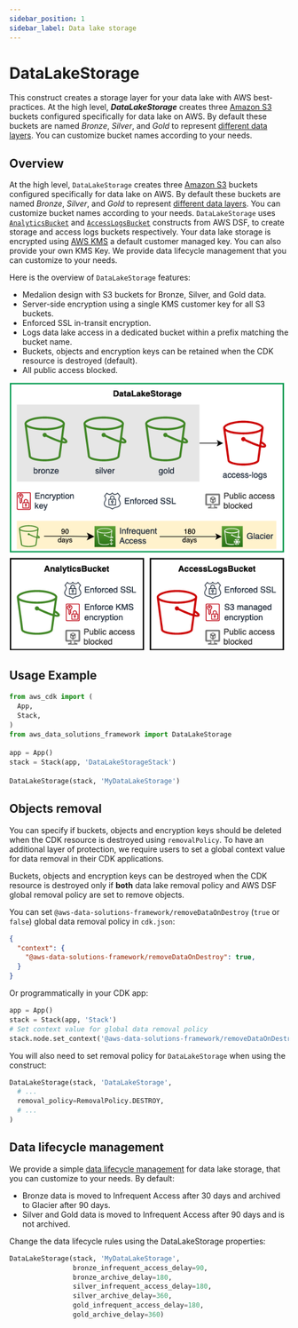 ```yaml
---
sidebar_position: 1
sidebar_label: Data lake storage
---
```


# DataLakeStorage

This construct creates a storage layer for your data lake with AWS best-practices. At the high level, ***DataLakeStorage*** creates three [Amazon S3](https://aws.amazon.com/s3) buckets configured specifically for data lake on AWS. By default these buckets are named *Bronze*, *Silver*, and *Gold* to represent [different data layers](https://docs.aws.amazon.com/prescriptive-guidance/latest/defining-bucket-names-data-lakes/data-layer-definitions.html). You can customize bucket names according to your needs.

## Overview

At the high level, `DataLakeStorage` creates three [Amazon S3](https://aws.amazon.com/s3) buckets configured specifically for data lake on AWS. By default these buckets are named *Bronze*, *Silver*, and *Gold* to represent [different data layers](https://docs.aws.amazon.com/prescriptive-guidance/latest/defining-bucket-names-data-lakes/data-layer-definitions.html). You can customize bucket names according to your needs.
`DataLakeStorage` uses [`AnalyticsBucket`](analytics-bucket) and [`AccessLogsBucket`](access-logs-bucket) constructs from AWS DSF, to create storage and access logs buckets respectively. Your data lake storage is encrypted using [AWS KMS](https://aws.amazon.com/kms/) a default customer managed key. You can also provide your own KMS Key. We provide data lifecycle management that you can customize to your needs. 

Here is the overview of `DataLakeStorage` features:
- Medalion design with S3 buckets for Bronze, Silver, and Gold data.
- Server-side encryption using a single KMS customer key for all S3 buckets. 
- Enforced SSL in-transit encryption.
- Logs data lake access in a dedicated bucket within a prefix matching the bucket name.
- Buckets, objects and encryption keys can be retained when the CDK resource is destroyed (default).
- All public access blocked.

![Data lake storage](../../../static/img/adsf-data-lake-storage.png)

## Usage Example

```python
from aws_cdk import (
  App, 
  Stack, 
)
from aws_data_solutions_framework import DataLakeStorage

app = App()
stack = Stack(app, 'DataLakeStorageStack')

DataLakeStorage(stack, 'MyDataLakeStorage')
```

## Objects removal

You can specify if buckets, objects and encryption keys should be deleted when the CDK resource is destroyed using `removalPolicy`. To have an additional layer of protection, we require users to set a global context value for data removal in their CDK applications. 

Buckets, objects and encryption keys can be destroyed when the CDK resource is destroyed only if **both** data lake removal policy and AWS DSF global removal policy are set to remove objects.

You can set `@aws-data-solutions-framework/removeDataOnDestroy` (`true` or `false`) global data removal policy in `cdk.json`:

```json title="cdk.json"
{
  "context": {
    "@aws-data-solutions-framework/removeDataOnDestroy": true,
  }
}
```

Or programmatically in your CDK app:

```python title="CDK app"
app = App()
stack = Stack(app, 'Stack')
# Set context value for global data removal policy
stack.node.set_context('@aws-data-solutions-framework/removeDataOnDestroy', True)
```

You will also need to set removal policy for `DataLakeStorage` when using the construct:
```python
DataLakeStorage(stack, 'DataLakeStorage',
  # ...
  removal_policy=RemovalPolicy.DESTROY,
  # ...
)

```

## Data lifecycle management
We provide a simple [data lifecycle management](https://aws.amazon.com/s3/storage-classes/) for data lake storage, that you can customize to your needs. By default:
  - Bronze data is moved to Infrequent Access after 30 days and archived to Glacier after 90 days.
  - Silver and Gold data is moved to Infrequent Access after 90 days and is not archived.

Change the data lifecycle rules using the DataLakeStorage properties:

```python
DataLakeStorage(stack, 'MyDataLakeStorage',
                bronze_infrequent_access_delay=90,
                bronze_archive_delay=180,
                silver_infrequent_access_delay=180,
                silver_archive_delay=360,
                gold_infrequent_access_delay=180,
                gold_archive_delay=360)
```
